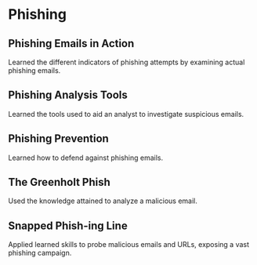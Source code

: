 # Phishing

## Phishing Emails in Action
Learned the different indicators of phishing attempts by examining actual phishing emails. 

## Phishing Analysis Tools
Learned the tools used to aid an analyst to investigate suspicious emails. 

## Phishing Prevention
Learned how to defend against phishing emails.

## The Greenholt Phish
Used the knowledge attained to analyze a malicious email. 

## Snapped Phish-ing Line
Applied learned skills to probe malicious emails and URLs, exposing a vast phishing campaign.
